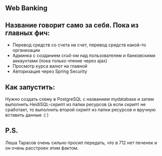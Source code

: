## Web Banking
## Название говорит само за себя. Пока из главных фич: 
* Перевод средств со счета на счет, перевод средств какой-то организации
* Админка с созданием crud-ом над пользователем и банковскими аккаунтами (пока только чтение через ajax)
* Просмотр курса валют на главной
* Авторизация через Spring Security

## Как запустить:
Нужно создать схему в PostgreSQL с названием mydatabase и затем выполнить HeidiSQL-скрипт из папки ресурсов (а если скрипт не сработает, то выполнить второй скрипт из папки ресурсов и вручную вставить данные :( )

## P.S.
Леша Тарасов очень сильно просил передать, что в 712 нет печенек и он очень расстроен этим фактом. 
